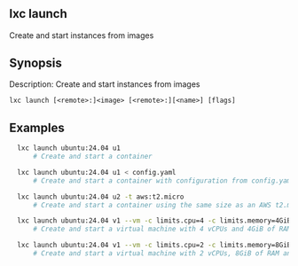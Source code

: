 # **[](https://documentation.ubuntu.com/lxd/latest/howto/instances_configure/#instances-configure-devices)**

## lxc launch

Create and start instances from images

## Synopsis

Description: Create and start instances from images

`lxc launch [<remote>:]<image> [<remote>:][<name>] [flags]`

## Examples

```bash
  lxc launch ubuntu:24.04 u1
      # Create and start a container

  lxc launch ubuntu:24.04 u1 < config.yaml
      # Create and start a container with configuration from config.yaml

  lxc launch ubuntu:24.04 u2 -t aws:t2.micro
      # Create and start a container using the same size as an AWS t2.micro (1 vCPU, 1GiB of RAM)

  lxc launch ubuntu:24.04 v1 --vm -c limits.cpu=4 -c limits.memory=4GiB
      # Create and start a virtual machine with 4 vCPUs and 4GiB of RAM

  lxc launch ubuntu:24.04 v1 --vm -c limits.cpu=2 -c limits.memory=8GiB -d root,size=32GiB
      # Create and start a virtual machine with 2 vCPUs, 8GiB of RAM and a root disk of 32GiB
  ```
